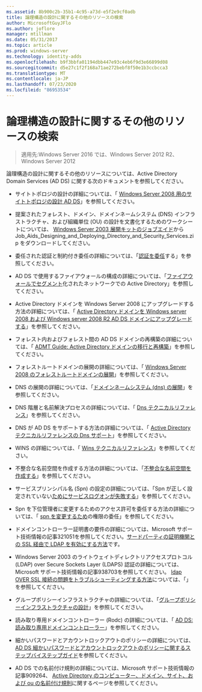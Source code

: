 ```yaml
---
ms.assetid: 8b900c2b-35b1-4c95-a73d-e5f2e9cf0adb
title: 論理構造の設計に関するその他のリソースの検索
author: MicrosoftGuyJFlo
ms.author: joflore
manager: mtillman
ms.date: 05/31/2017
ms.topic: article
ms.prod: windows-server
ms.technology: identity-adds
ms.openlocfilehash: b9f3bbfa01194dbb447e93c4eb6f9d3e66899d08
ms.sourcegitcommit: d5e27c1f2f168a71ae272bebf8f50e1b3ccbcca3
ms.translationtype: MT
ms.contentlocale: ja-JP
ms.lasthandoff: 07/23/2020
ms.locfileid: "86953534"
---
```

# <a name="finding-additional-resources-for-logical-structure-design"></a>論理構造の設計に関するその他のリソースの検索

> 適用先:Windows Server 2016 では、Windows Server 2012 R2、Windows Server 2012

論理構造の設計に関するその他のリソースについては、Active Directory Domain Services (AD DS) に関する次のドキュメントを参照してください。

- サイトトポロジの設計の詳細については、「 [Windows Server 2008 用のサイトトポロジの設計 AD DS](Designing-the-Site-Topology.md)」を参照してください。

- 提案されたフォレスト、ドメイン、ドメインネームシステム (DNS) インフラストラクチャ、および組織単位 (OU) の設計を文書化するためのワークシートについては、 [Windows Server 2003 展開キットのジョブエイド](https://microsoft.com/download/details.aspx?id=9608)から Job_Aids_Designing_and_Deploying_Directory_and_Security_Services.zip をダウンロードしてください。

- 委任された認証と制約付き委任の詳細については、「[認証を委任](/previous-versions/windows/it-pro/windows-server-2003/cc739740(v=ws.10))する」を参照してください。

- AD DS で使用するファイアウォールの構成の詳細については、「[ファイアウォールでセグメント](https://microsoft.com/download/details.aspx?familyid=c2ef3846-43f0-4caf-9767-a9166368434e)化されたネットワークでの Active Directory」を参照してください。

- Active Directory ドメインを Windows Server 2008 にアップグレードする方法の詳細については、「 [Active Directory ドメインを Windows server 2008 および Windows server 2008 R2 AD DS ドメインにアップグレードする](/previous-versions/windows/it-pro/windows-server-2008-r2-and-2008/cc731188(v=ws.10))」を参照してください。

- フォレスト内およびフォレスト間の AD DS ドメインの再構築の詳細については、「 [ADMT Guide: Active Directory ドメインの移行と再構築](/previous-versions/windows/it-pro/windows-server-2008-r2-and-2008/cc974332(v=ws.10))」を参照してください。

- フォレストルートドメインの展開の詳細については、「 [Windows Server 2008 のフォレストルートドメインの展開](/previous-versions/windows/it-pro/windows-server-2008-r2-and-2008/cc731174(v=ws.10))」を参照してください。

- DNS の展開の詳細については、「[ドメインネームシステム (dns) の展開](/previous-versions/windows/it-pro/windows-server-2003/cc780661(v=ws.10))」を参照してください。

- DNS 階層と名前解決プロセスの詳細については、「 [Dns テクニカルリファレンス](/previous-versions/windows/it-pro/windows-server-2003/cc779926(v=ws.10))」を参照してください。

- DNS が AD DS をサポートする方法の詳細については、「 [Active Directory テクニカルリファレンスの Dns サポート](/previous-versions/windows/it-pro/windows-server-2003/cc781627(v=ws.10))」を参照してください。

- WINS の詳細については、「 [Wins テクニカルリファレンス](/previous-versions/windows/it-pro/windows-server-2003/cc736411(v=ws.10))」を参照してください。

- 不整合な名前空間を作成する方法の詳細については、「[不整合な名前空間を作成する](/previous-versions/windows/it-pro/windows-server-2003/cc755926(v=ws.10))」を参照してください。

- サービスプリンシパル名 (Spn) の設定の詳細については、「Spn が正しく設定されていない[ためにサービスログオンが失敗する](/previous-versions/windows/it-pro/windows-server-2003/cc772897(v=ws.10))」を参照してください。

- Spn を下位管理者に変更するためのアクセス許可を委任する方法の詳細については、「 [spn を変更するため](/previous-versions/windows/it-pro/windows-server-2008-R2-and-2008/cc770439(v=ws.10))の権限の委任」を参照してください。

- ドメインコントローラー証明書の要件の詳細については、Microsoft サポート技術情報の記事321051を参照してください。[サードパーティの証明機関との SSL 経由で LDAP を有効にする方法](https://support.microsoft.com/help/321051/)です。

- Windows Server 2003 のライトウェイトディレクトリアクセスプロトコル (LDAP) over Secure Sockets Layer (LDAPS) 認証の詳細については、Microsoft サポート技術情報の記事938703を参照してください。 [ldap OVER SSL 接続の問題をトラブルシューティングする方法](https://support.microsoft.com/help/938703/)については、「」を参照してください。

- グループポリシーインフラストラクチャの詳細については、「[グループポリシーインフラストラクチャの設計](/previous-versions/windows/it-pro/windows-server-2003/cc786524(v=ws.10))」を参照してください。

- 読み取り専用ドメインコントローラー (Rodc) の詳細については、「 [AD DS: 読み取り専用ドメインコントローラー](/previous-versions/windows/it-pro/windows-server-2008-r2-and-2008/cc732801(v=ws.10))」を参照してください。

- 細かいパスワードとアカウントロックアウトのポリシーの詳細については、 [AD DS 細かいパスワードとアカウントロックアウトのポリシーに関するステップバイステップガイド](/previous-versions/windows/it-pro/windows-server-2008-r2-and-2008/cc770842(v=ws.10))を参照してください。

- AD DS での名前付け規則の詳細については、Microsoft サポート技術情報の記事909264、 [Active Directory のコンピューター、ドメイン、サイト、および ou の名前付け規則](https://support.microsoft.com/help/909264/)に関するページを参照してください。
